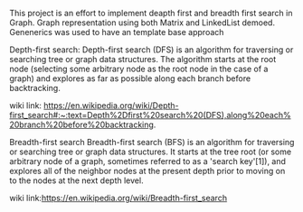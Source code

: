 This project is an effort to implement deapth first and breadth first search in Graph.
Graph representation using both Matrix and LinkedList demoed. 
Genenerics was used to have an template base approach 

Depth-first search:
Depth-first search (DFS) is an algorithm for traversing or searching tree or graph data structures. 
The algorithm starts at the root node (selecting some arbitrary node as the root node in the case of a graph) and explores as far as possible along each branch before backtracking.

wiki link: https://en.wikipedia.org/wiki/Depth-first_search#:~:text=Depth%2Dfirst%20search%20(DFS),along%20each%20branch%20before%20backtracking.

Breadth-first search
Breadth-first search (BFS) is an algorithm for traversing or searching tree or graph data structures.
It starts at the tree root (or some arbitrary node of a graph, sometimes referred to as a 'search key'[1]),
and explores all of the neighbor nodes at the present depth prior to moving on to the nodes at the next depth level.

wiki link:https://en.wikipedia.org/wiki/Breadth-first_search
